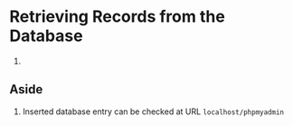 # Retrieving Records from the Database

1. 

## Aside

1. Inserted database entry can be checked at URL `localhost/phpmyadmin`

#